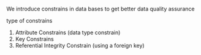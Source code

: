 We introduce constrains in data bases to get better data quality assurance 

type of constrains
1. Attribute Constrains (data type constrain)
2. Key Constrains
3. Referential Integrity Constrain (using a foreign key)
